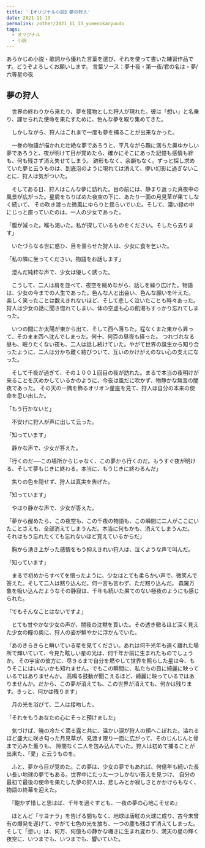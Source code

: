 ```yaml
---
title: '【オリジナル小説】夢の狩人'
date: 2021-11-13
permalink: /other/2021_11_13_yumenokaryuudo
tags:
  - オリジナル
  - 小説
---
```


あらかじめ小説・歌詞から優れた言葉を選び、それを使って書いた練習作品です。どうぞよろしくお願いします。
言葉ソース：夢十夜・第一夜/君の名は・夢/六等星の夜

## 夢の狩人

　世界の終わりから来たり、夢を獲物とした狩人が現れた。彼は「想い」と名乗り、課せられた使命を果たすために、色んな夢を取り集めてきた。

　しかしながら、狩人はこれまで一度も夢を捕ることが出来なかった。

　一巻の物語が描かれた壮絶な夢であろうと、平凡ながら趣に満ちた奥ゆかしい夢であろうと、夜が明けて目が覚めたら、確かにそこにあった記憶も感情も絆も、何も残さず消え失せてしまう。
 跡形もなく、余韻もなく。ずっと探し求めていた夢と云うものは、到底泡のように現れては消えて、儚い幻影に過ぎないことに、狩人は気がついた。

　そしてある日、狩人はこんな夢に訪れた。目の前には、静まり返った真夜中の風景が広がった。星屑をちりばめた夜空の下に、あたり一面の月見草が果てしなく続いて、
 その吹き渡った微風にゆらりと揺らいでいた。そして、濃い緑の中にじっと座っていたのは、一人の少女であった。

「腹が減った。喉も渇いた。私が探しているものをください。そしたら去ります」

　いたづらなる世に惑ひ、目を曇らせた狩人は、少女に食を乞いた。

「私の隣に坐ってください。物語をお話します」

　澄んだ純粋な声で、少女は優しく誘った。

　こうして、二人は肩を並べて、夜空を眺めながら、話しを繰り広げた。物語は、少女の今までの人生であった。色んな人と出会い、色んな願いを叶えた。
 楽しく笑ったことは数えきれないほど、そして悲しく泣いたことも時々あった。狩人は少女の話に聞き惚れてしまい、体の空虚も心の飢渇もすっかり忘れてしまった。

　いつの間にか太陽が東から出て、そして西へ落ちた。程なくまた東から昇って、そのまま西へ沈んでしまった。何十、何百の昼夜も経った。
 つれづれなる昼も、眠りたくない夜も、二人は話し続けていた。やがて世界の誕生から知り合ったように、二人は分かち難く結びついて、互いのかけがえのない心の支えになった。

　そして千夜が過ぎて、その１００１回目の夜が訪れた。まるで本当の夜明けが来ることを仄めかしているかのように、今夜は風だに吹かず、物静かな無言の闇夜であった。
 その天の一隅を飾るオリオン星座を見て、狩人は自分の本来の使命を思い出した。

「もう行かないと」

　不安げに狩人が声に出して云った。

「知っています」

　静かな声で、少女が答えた。

「行くのだ──この場所からじゃなく、この夢から行くのだ。もうすぐ夜が明ける、そして夢もじきに終わる。本当に、もうじきに終わるんだ」

　焦りの色を隠せず、狩人は真実を告げた。

「知っています」

　やはり静かな声で、少女が答えた。

「夢から醒めたら、この夜空も、この千夜の物語も、この瞬間に二人がここにいたことさえも、全部消えてしまうんだ。本当に何もかも、消えてしまうんだ。
それはもう忘れたくても忘れないほど覚えているからだ」

　胸から湧き上がった感情をもう抑えきれい狩人は、泣くような声で叫んだ。

「知っています」

　まるで初めからすべてを悟ったように、少女はとても柔らかい声で、微笑んで答えた。そして二人は黙り込んだ。何一言も言わず、ただ黙り込んだ。
 森羅万象を吸い込んだようなその静寂は、千年も続いた果てのない極夜のようにも感じられた。

「でもそんなことはないですよ」

　とても甘やかな少女の声が、闇夜の沈黙を貫いた。その透き徹るほど深く見えた少女の瞳の奥に、狩人の姿が鮮やかに浮かんでいた。

「あのきらきらと瞬いている星を見てください。あれは何千光年も遠く離れた場所で輝いていて、今見た眩しい星の光は、何千年か前に生まれたものでしょうか。
その宇宙の彼方に、尽きるまで自分を燃やして世界を照らした星は今、もうそこにはいないかも知れません。でもこの瞬間に、私たちの目に綺麗に映っているではありませんか。
高鳴る鼓動が聞こえるほど、綺麗に映っているではありませんか。だから、この夢が消えても、この世界が消えても、何かは残ります。きっと、何かは残ります」

　月の光を浴びて、二人は接吻した。

「それをもうあなたの心にそっと預けました」

　気づけば、暁の冷たく滴る露と共に、温かい涙が狩人の頬へこぼれた。溢れるほど盛大に咲き匂った月見草が、見渡す限り一面に広がって、そのじんじんと骨まで沁みた薫りも、
 隙間なく二人を包み込んでいた。狩人は初めて捕ることが出来た、「愛」と云うものを。



　ふと、夢から目が覚めた。この夢は、少女の夢でもあれば、何億年も続いた長い長い地球の夢でもある。世界中にたった一つしかない答えを見つけ、
 自分の最初で最後の使命を果たした夢の狩人は、悲しみとか寂しさとかかけらもなく、物語の終幕を迎えた。


　『飽かず惜しと思はば、千年を過ぐすとも、一夜の夢の心地こそせめ』


　ほとんど「サヨナラ」を告げる間もなく、地球は唐紅の火球に成り、古今未曾有の爆発を遂げて、やがて七色の光を放ち、一つの塵も残さず消えてしまった。
 そして「想い」は、何万、何億もの静かな囁きに生まれ変わり、満天の星の輝く夜空に、いつまでも、いつまでも、響いていた。


